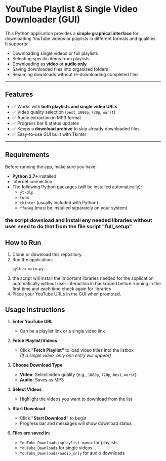 # YouTube Playlist & Single Video Downloader (GUI)

This Python application provides a **simple graphical interface** for downloading YouTube videos or playlists in different formats and qualities.  
It supports:
- Downloading single videos or full playlists
- Selecting specific items from playlists
- Downloading as **video** or **audio only**
- Saving downloaded files into organized folders
- Resuming downloads without re-downloading completed files

---

## Features
- ✅ Works with **both playlists and single video URLs**
- ✅ Video quality selection (`best`, `1080p`, `720p`, `worst`)
- ✅ Audio extraction in MP3 format
- ✅ Progress bar & status updates
- ✅ Keeps a **download archive** to skip already downloaded files
- ✅ Easy-to-use GUI built with Tkinter

---

## Requirements

Before running the app, make sure you have:

- **Python 3.7+** installed
- Internet connection
- The following Python packages (will be installed automatically):
  - `yt-dlp`
  - `tqdm`
  - `tkinter` (usually included with Python)
  - `ffmpeg` (must be installed separately on your system)

### the script download and install eny needed libraries without user need to do that from the file script "full_setup"

## How to Run

1. Clone or download this repository.
2. Run the application:
   ```bash
   python main.py
3. the script will install the important libraries needed for the application automatically without user interaction in backround before running in the first time and each time check again for libraries  
4. Place your YouTube URLs in the GUI when prompted.

## Usage Instructions

1. **Enter YouTube URL**
   - Can be a playlist link or a single video link

2. **Fetch Playlist/Videos**
   - Click **"Fetch Playlist"** to load video titles into the listbox  
     *(If a single video, only one entry will appear)*

3. **Choose Download Type**
   - **Video:** Select video quality (e.g., `1080p`, `720p`, `best`, `worst`)
   - **Audio:** Saves as MP3

4. **Select Videos**
   - Highlight the videos you want to download from the list

5. **Start Download**
   - Click **"Start Download"** to begin
   - Progress bar and messages will show download status

6. **Files are saved in:**
   - `YouTube_Downloads/<playlist name>` for playlists
   - `YouTube_Downloads` for single videos
   - `YouTube_Downloads/audio_only` for audio downloads


